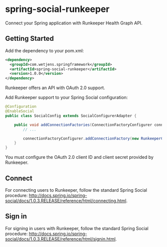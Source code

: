 # spring-social-runkeeper
Connect your Spring application with Runkeeper Health Graph API.

## Getting Started
Add the dependency to your pom.xml:
```xml
<dependency>
  <groupId>com.wetjens.springframework</groupId>
  <artifactId>spring-social-runkeeper</artifactId>
  <version>1.0.0</version>
</dependency>
```

Runkeeper offers an API with OAuth 2.0 support.

Add Runkeeper support to your Spring Social configuration:
```java
@Configuration
@EnableSocial
public class SocialConfig extends SocialConfigurerAdapter {

    public void addConnectionFactories(ConnectionFactoryConfigurer connectionFactoryConfigurer, Environment environment) {
        // ...

        connectionFactoryConfigurer.addConnectionFactory(new RunkeeperConnectionFactory("clientId", "clientSecret"));
    }
}
```
You must configure the OAuth 2.0 client ID and client secret provided by Runkeeper.

## Connect
For connecting users to Runkeeper, follow the standard Spring Social procedure:
http://docs.spring.io/spring-social/docs/1.0.3.RELEASE/reference/html/connecting.html.


## Sign in
For signing in users with Runkeeper, follow the standard Spring Social procedure:
http://docs.spring.io/spring-social/docs/1.0.3.RELEASE/reference/html/signin.html.
